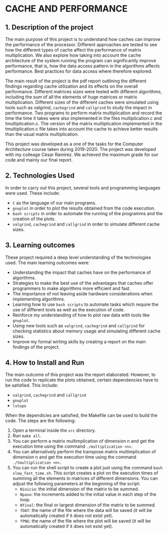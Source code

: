 # CACHE AND PERFORMANCE

## 1. Description of the project

The main purpose of this project is to understand how caches can improve the performance of the processor. Different approaches are tested to see how the different types of cache affect the performance of matrix multiplication. We also explore how taking into account the cache architecture of the system running the program can significantly improve performance, that is, how the data access pattern in the algorithms affects performance. Best practices for data access where therefore explored.

The main result of the project is the pdf report outlining the different findings regarding cache utilization and its effects on the overall performance. Different matrices sizes were tested with different algorithms, including the sum of all the elements of huge matrices or matrix multiplication. Different sizes of the different caches were simulated using tools such as valgrind, `cachegrind` and `callgrind` to study the impact in performance. Two programs to perform matrix multiplication and record the time the time it takes were also implemented in the files multiplication.c and tmultiplication.c. The version of the matrix multiplication implemented in the tmultiplication.c file takes into account the cache to achieve better results than the usual matrix multiplication.

This project was developed as a one of the tasks for the Computer Architecture course taken during 2019-2020. The project was developed with my colleage César Ramírez. We achieved the maximum grade for our code and mainly our final report. 





## 2. Technologies Used

In order to carry out this project, several tools and programming languages were used. These include:
- `C` as the language of our main programs.
- `gnuplot` in order to plot the results obtained from the code execution.
- `bash scripts` in order to automate the running of the programms and the creation of the plots.
- `valgrind`, `cachegrind` and `callgrind` in order to simulate different cache sizes.



## 3. Learning outcomes

These project required a deep level understanding of the technologies used. The main learning outcomes were:
- Understanding the impact that caches have on the performance of algorithms.
- Strategies to make the best use of the advantages that caches offer programmers to make algorithms more efficient and fast.
- The importance of not leaving aside hardware considerations when implementing algorithms.
- Learning how to use `bash scripts` to automate tasks which require the use of different tools as well as the execution of code.
- Reinforce my understanding of how to plot raw data with tools like `gnuplot`.
- Using new tools such as `valgrind`, `cachegrind` and `callgrind` for checking statistics about memory usage and simulating different cache sizes.
- Improve my formal wirting skills by creating a report on the main findings of the project.


## 4. How to Install and Run
The main outcome of this project was the report elaborated. However, to run the code to replicate the plots obtained, certain dependencies have to be satisfied. This include:
- `valgrind`, `cachegrind` and `callgrind`
- `gnuplot`
- `lstopo`

When the dependicies are satisfied, the Makefile can be used to build the code. The steps are the following:
1. Open a terminal inside the `src` directory.
2. Run `make all`.
3. You can perform a matrix multimplication of dimension n and get the execution time using the command `./multiplication <n>`.
4. You can alternatively perform the transpose matrix multimplication of dimension n and get the execution time using the command `./tmultiplication <n>`.
5. You can run the shell script to create a plot just using the command `bash slow_fast_time.sh`. This script creates a plot on the execution times of summing all the elements in matrices of different dimensions. You can adjust the following parameters at the beginning of the script:
    - `Ninicio`: the initial dimension of the matrix to be summed.
    - `Npaso`: the increments added to the initial value in each step of the loop.
    - `Nfinal`: the final or largest dimension of the matrix to be summed.
    - `fDAT`: the name of the file where the data will be saved (it will be automatically created if it does not exist yet).
    - `fPNG`: the name of the file where the plot will be saved (it will be automatically created if it does not exist yet).



